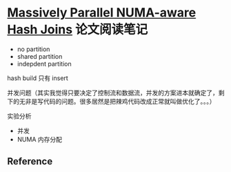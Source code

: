 # [Massively Parallel NUMA-aware Hash Joins](https://link.springer.com/chapter/10.1007/978-3-319-13960-9_1) 论文阅读笔记

- no partition
- shared partition
- indepdent partition

hash build 只有 insert

并发问题（其实我觉得只要决定了控制流和数据流，并发的方案进本就确定了，剩下的无非是写代码的问题。很多居然是把辣鸡代码改成正常就叫做优化了。。。）

实验分析

- 并发
- NUMA 内存分配

## Reference
